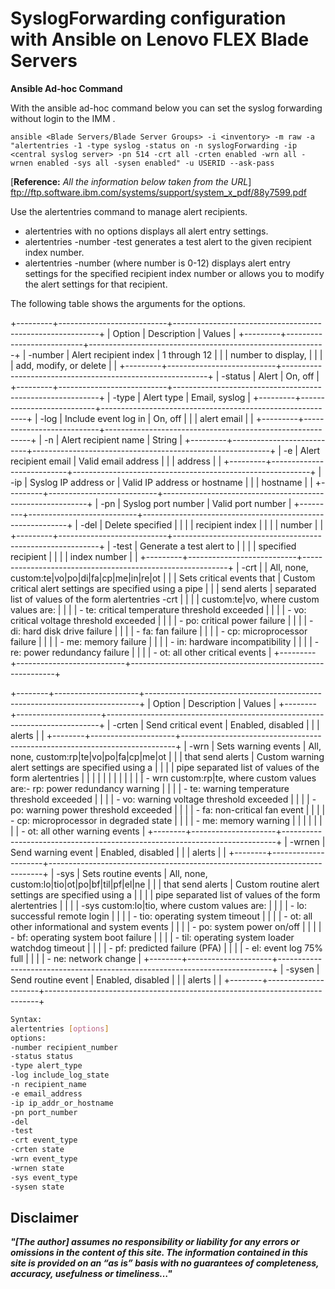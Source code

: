 # SyslogForwarding configuration with Ansible on Lenovo FLEX Blade Servers


**Ansible Ad-hoc Command**

With the ansible ad-hoc command below you can set the syslog forwarding without login to the IMM .

```shell
ansible <Blade Servers/Blade Server Groups> -i <inventory> -m raw -a "alertentries -1 -type syslog -status on -n syslogForwarding -ip <central syslog server> -pn 514 -crt all -crten enabled -wrn all -wrnen enabled -sys all -sysen enabled" -u USERID --ask-pass
```


[**Reference:** <em>All the information below taken from the URL</em>] ftp://ftp.software.ibm.com/systems/support/system_x_pdf/88y7599.pdf


Use the alertentries command to manage alert recipients.
-  alertentries with no options displays all alert entry settings.
-  alertentries -number -test generates a test alert to the given recipient index
number.
-  alertentries -number (where number is 0-12) displays alert entry settings for the
specified recipient index number or allows you to modify the alert settings for
that recipient.

The following table shows the arguments for the options.

+---------+---------------------------+-----------------------------------------------------------+
| Option  | Description               | Values                                                    |
+---------+---------------------------+-----------------------------------------------------------+
| -number | Alert recipient index     | 1 through 12                                              |
|         | number to display,        |                                                           |
|         | add, modify, or delete    |                                                           |
+---------+---------------------------+-----------------------------------------------------------+
| -status | Alert                     | On, off                                                   |
+---------+---------------------------+-----------------------------------------------------------+
| -type   | Alert type                | Email, syslog                                             |
+---------+---------------------------+-----------------------------------------------------------+
| -log    | Include event log in      | On, off                                                   |
|         | alert email               |                                                           |
+---------+---------------------------+-----------------------------------------------------------+
| -n      | Alert recipient name      | String                                                    |
+---------+---------------------------+-----------------------------------------------------------+
| -e      | Alert recipient email     | Valid email address                                       |
|         | address                   |                                                           |
+---------+---------------------------+-----------------------------------------------------------+
| -ip     | Syslog IP address or      | Valid IP address or hostname                              |
|         | hostname                  |                                                           |
+---------+---------------------------+-----------------------------------------------------------+
| -pn     | Syslog port number        | Valid port number                                         |
+---------+---------------------------+-----------------------------------------------------------+
| -del    | Delete specified          |                                                           |
|         | recipient index           |                                                           |
|         | number                    |                                                           |
+---------+---------------------------+-----------------------------------------------------------+
| -test   | Generate a test alert to  |                                                           |
|         | specified recipient       |                                                           |
|         | index number              |                                                           |
+---------+---------------------------+-----------------------------------------------------------+
| -crt    |                           | All, none, custom:te|vo|po|di|fa|cp|me|in|re|ot           |
|         | Sets critical events that | Custom critical alert settings are specified using a pipe |
|         | send alerts               | separated list of values of the form alertentries -crt    |
|         |                           | custom:te|vo, where custom values are:                    |
|         |                           | -  te: critical temperature threshold exceeded            |
|         |                           | - vo: critical voltage threshold exceeded                 |
|         |                           | - po: critical power failure                              |
|         |                           | - di: hard disk drive failure                             |
|         |                           | - fa: fan failure                                         |
|         |                           | - cp: microprocessor failure                              |
|         |                           | - me: memory failure                                      |
|         |                           | - in: hardware incompatibility                            |
|         |                           | - re: power redundancy failure                            |
|         |                           | - ot: all other critical events                           |
+---------+---------------------------+-----------------------------------------------------------+



+--------+---------------------+----------------------------------------------------------------------------+
| Option | Description         | Values                                                                     |
+--------+---------------------+----------------------------------------------------------------------------+
| -crten | Send critical event | Enabled, disabled                                                          |
|        | alerts              |                                                                            |
+--------+---------------------+----------------------------------------------------------------------------+
| -wrn   | Sets warning events | All, none, custom:rp|te|vo|po|fa|cp|me|ot                                  |
|        | that send alerts    | Custom warning alert settings are specified using a                        |
|        |                     | pipe separated list of values of the form alertentries                     |
|        |                     |                                                                            |
|        |                     |                                                                            |
|        |                     | - wrn custom:rp|te, where custom values are:- rp: power redundancy warning |
|        |                     | - te: warning temperature threshold exceeded                               |
|        |                     | - vo: warning voltage threshold exceeded                                   |
|        |                     | - po: warning power threshold exceeded                                     |
|        |                     | - fa: non-critical fan event                                               |
|        |                     | - cp: microprocessor in degraded state                                     |
|        |                     | - me: memory warning                                                       |
|        |                     |                                                                            |
|        |                     | - ot: all other warning events                                             |
+--------+---------------------+----------------------------------------------------------------------------+
| -wrnen | Send warning event  | Enabled, disabled                                                          |
|        | alerts              |                                                                            |
+--------+---------------------+----------------------------------------------------------------------------+
| -sys   | Sets routine events | All, none, custom:lo|tio|ot|po|bf|til|pf|el|ne                             |
|        | that send alerts    | Custom routine alert settings are specified using a                        |
|        |                     | pipe separated list of values of the form alertentries                     |
|        |                     | -sys custom:lo|tio, where custom values are:                               |
|        |                     | - lo: successful remote login                                              |
|        |                     | - tio: operating system timeout                                            |
|        |                     | - ot: all other informational and system events                            |
|        |                     | - po: system power on/off                                                  |
|        |                     | - bf: operating system boot failure                                        |
|        |                     | - til: operating system loader watchdog timeout                            |
|        |                     | - pf: predicted failure (PFA)                                              |
|        |                     | - el: event log 75% full                                                   |
|        |                     | - ne: network change                                                       |
+--------+---------------------+----------------------------------------------------------------------------+
| -sysen | Send routine event  | Enabled, disabled                                                          |
|        | alerts              |                                                                            |
+--------+---------------------+----------------------------------------------------------------------------+


```bash
Syntax:
alertentries [options]
options:
-number recipient_number
-status status
-type alert_type
-log include_log_state
-n recipient_name
-e email_address
-ip ip_addr_or_hostname
-pn port_number
-del
-test
-crt event_type
-crten state
-wrn event_type
-wrnen state
-sys event_type
-sysen state
```




## Disclaimer

  <em>**"[The author] assumes no responsibility or liability for any errors or omissions in the content of this site. The information contained in this site is provided on an “as is” basis with no guarantees of completeness, accuracy, usefulness or timeliness…"**</em>